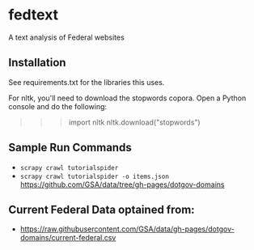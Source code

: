 # fedtext
A text analysis of Federal websites

## Installation

See requirements.txt for the libraries this uses. 

For nltk, you'll need to download the stopwords copora. Open a Python 
console and do the following: 

>>> import nltk
>>> nltk.download("stopwords")

## Sample Run Commands
* `scrapy crawl tutorialspider`
* `scrapy crawl tutorialspider -o items.json`
https://github.com/GSA/data/tree/gh-pages/dotgov-domains

## Current Federal Data optained from:
* https://raw.githubusercontent.com/GSA/data/gh-pages/dotgov-domains/current-federal.csv
